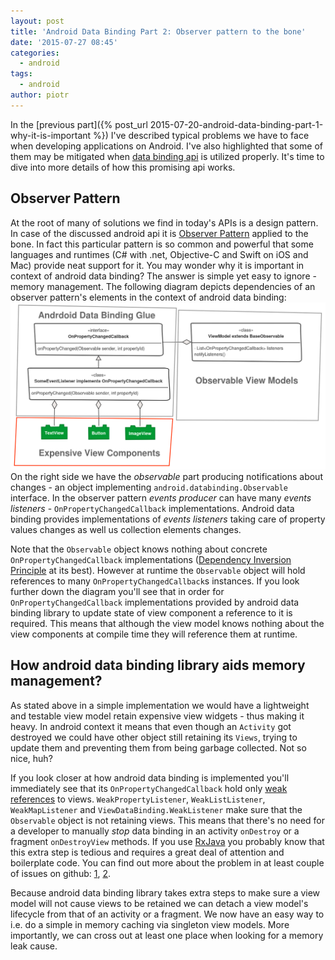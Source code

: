 ```yaml
---
layout: post
title: 'Android Data Binding Part 2: Observer pattern to the bone'
date: '2015-07-27 08:45'
categories:
  - android
tags:
  - android
author: piotr
---
```


In the [previous part]({% post_url 2015-07-20-android-data-binding-part-1-why-it-is-important %}) I've described typical problems we have to face when developing applications on Android. I've also highlighted that some of them may be mitigated when [data binding api](https://developer.android.com/tools/data-binding/guide.html) is utilized properly. It's time to dive into more details of how this promising api works.

## Observer Pattern
At the root of many of solutions we find in today's APIs is a design pattern. In case of the discussed android api it is [Observer Pattern](https://en.wikipedia.org/wiki/Observer_pattern) applied to the bone. In fact this particular pattern is so common and powerful that some languages and runtimes (C# with .net, Objective-C and Swift on iOS and Mac) provide neat support for it. You may wonder why it is important in context of android data binding? The answer is simple yet easy to ignore - memory management. The following diagram depicts dependencies of an observer pattern's elements in the context of android data binding:
![Android data binding diagram](/images/android_data_binding_diagram.png)
On the right side we have the *observable* part producing notifications about changes - an object implementing `android.databinding.Observable` interface. In the observer pattern *events producer* can have many *events listeners* - `OnPropertyChangedCallback` implementations. Android data binding provides implementations of *events listeners* taking care of property values changes as well us collection elements changes.

Note that the `Observable` object knows nothing about concrete `OnPropertyChangedCallback` implementations ([Dependency Inversion Principle](https://en.wikipedia.org/wiki/Dependency_inversion_principle) at its best). However at runtime the `Observable` object will hold references to many `OnPropertyChangedCallback`s instances. If you look further down the diagram you'll see that in order for `OnPropertyChangedCallback` implementations provided by android data binding library to update state of view component a reference to it is required. This means that although the view model knows nothing about the view components at compile time they will reference them at runtime.

## How android data binding library aids memory management?
As stated above in a simple implementation we would have a lightweight and testable view model retain expensive view widgets - thus making it heavy. In android context it means that even though an `Activity` got destroyed we could have other object still retaining its `Views`, trying to update them and preventing them from being garbage collected. Not so nice, huh?

If you look closer at how android data binding is implemented you'll immediately see that its `OnPropertyChangedCallback` hold only [weak references](http://developer.android.com/reference/java/lang/ref/WeakReference.html) to views.
`WeakPropertyListener`, `WeakListListener`, `WeakMapListener` and `ViewDataBinding.WeakListener` make sure that the `Observable` object is not retaining views. This means that there's no need for a developer to manually *stop* data binding in an activity `onDestroy` or a fragment `onDestroyView` methods. If you use [RxJava](https://github.com/ReactiveX/RxJava) you probably know that this extra step is tedious and requires a great deal of attention and boilerplate code. You can find out more about the problem in at least couple of issues on github: [1](https://github.com/ReactiveX/RxJava/issues/386), [2](https://github.com/ReactiveX/RxAndroid/issues/12).

Because android data binding library takes extra steps to make sure a view model will not cause views to be retained we can detach a view model's lifecycle from that of an activity or a fragment. We now have an easy way to i.e. do a simple in memory caching via singleton view models. More importantly, we can cross out at least one place when looking for a memory leak cause.
